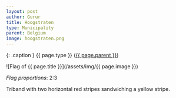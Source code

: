 ```yaml
---
layout: post
author: Gurur
title: Hoogstraten
type: Municipality
parent: Belgium
image: hoogstraten.png
---
```

{: .caption }
{{ page.type }} ([{{ page.parent }}](/2019/03/14/belgium.html))

![Flag of {{ page.title }}](/assets/img/{{ page.image }})

*Flag proportions*: 2:3

Triband with two horizontal red stripes sandwiching a yellow stripe.